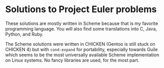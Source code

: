 # Solutions to Project Euler problems
These solutions are mostly written in Scheme because that is my favorite programming language. You will also find some translations into C, Java, Python, and Ruby.

The Scheme solutions were written in CHICKEN (Gentoo is still stuck on CHICKEN
4) but with `cond-expand` for portability, especially towards Guile
which seems to be the most universally available Scheme implementation on Linux
systems. No fancy libraries are used, for the most part.
